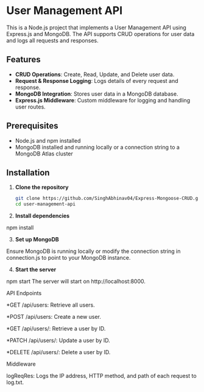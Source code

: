 # User Management API

This is a Node.js project that implements a User Management API using Express.js and MongoDB. The API supports CRUD operations for user data and logs all requests and responses.

## Features

- **CRUD Operations**: Create, Read, Update, and Delete user data.
- **Request & Response Logging**: Logs details of every request and response.
- **MongoDB Integration**: Stores user data in a MongoDB database.
- **Express.js Middleware**: Custom middleware for logging and handling user routes.

## Prerequisites

- Node.js and npm installed
- MongoDB installed and running locally or a connection string to a MongoDB Atlas cluster

## Installation

1. **Clone the repository**

   ```bash
   git clone https://github.com/SinghAbhinav04/Express-Mongoose-CRUD.git
   cd user-management-api
   
2. **Install dependencies**

npm install  

3. **Set up MongoDB**

Ensure MongoDB is running locally or modify the connection string in connection.js to point to your MongoDB instance.  

4. **Start the server**

npm start
The server will start on http://localhost:8000.



API Endpoints

*GET /api/users: Retrieve all users.  

*POST /api/users: Create a new user.  

*GET /api/users/: Retrieve a user by ID.  

*PATCH /api/users/: Update a user by ID.  

*DELETE /api/users/: Delete a user by ID.  



Middleware

logReqRes: Logs the IP address, HTTP method, and path of each request to log.txt.

